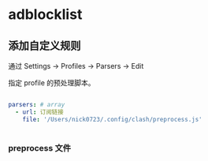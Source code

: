 # adblocklist


## 添加自定义规则

通过 Settings -> Profiles -> Parsers -> Edit

指定 profile 的预处理脚本。
``` yaml

parsers: # array
  - url: 订阅链接
    file: '/Users/nick0723/.config/clash/preprocess.js'
    
```

### preprocess 文件

